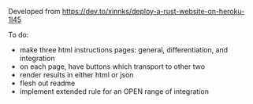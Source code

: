 Developed from https://dev.to/xinnks/deploy-a-rust-website-on-heroku-1l45

To do:
* make three html instructions pages: general, differentiation, and integration
* on each page, have buttons which transport to other two
* render results in either html or json
* flesh out readme
* implement extended rule for an OPEN range of integration

